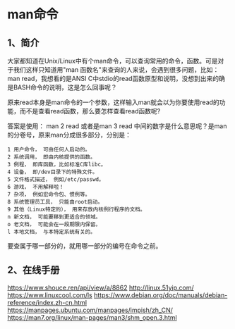 # man命令

## 1、简介
大家都知道在Unix/Linux中有个man命令，可以查询常用的命令，函数。可是对于我们这样只知道用"man 函数名"来查询的人来说，会遇到很多问题，比如：
man read，我想看的是ANSI C中stdio的read函数原型和说明，没想到出来的确是BASH命令的说明，这是怎么回事呢？

原来read本身是man命令的一个参数，这样输入man就会以为你要使用read的功能，而不是查看read函数，那么要怎样查看read函数呢?

答案是使用：    man 2 read 或者是man 3 read
中间的数字是什么意思呢？是man的分卷号，原来man分成很多部分，分别是：
 
```
1 用户命令， 可由任何人启动的。
2 系统调用， 即由内核提供的函数。
3 例程， 即库函数，比如标准C库libc。
4 设备， 即/dev目录下的特殊文件。
5 文件格式描述， 例如/etc/passwd。
6 游戏， 不用解释啦！
7 杂项， 例如宏命令包、惯例等。
8 系统管理员工具， 只能由root启动。
9 其他（Linux特定的）， 用来存放内核例行程序的文档。
n 新文档， 可能要移到更适合的领域。
o 老文档， 可能会在一段期限内保留。
l 本地文档， 与本特定系统有关的。
```
 
要查属于哪一部分的，就用哪一部分的编号在命令之前。

## 2、在线手册
https://www.shouce.ren/api/view/a/8862
http://linux.51yip.com/
https://www.linuxcool.com/ls
https://www.debian.org/doc/manuals/debian-reference/index.zh-cn.html
https://manpages.ubuntu.com/manpages/impish/zh_CN/
https://man7.org/linux/man-pages/man3/shm_open.3.html









